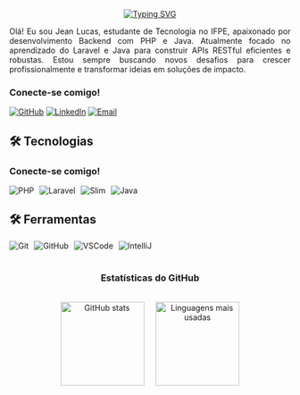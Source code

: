 <div align="center">
  <a href="https://git.io/typing-svg">
    <img src="https://readme-typing-svg.demolab.com?font=Fira+Code&weight=500&size=22&pause=1000&color=c72c3b&center=true&vCenter=true&random=false&width=524&lines=%E2%8A%B9+Bem-vindo+ao+meu+perfil!+%E2%8A%B9" alt="Typing SVG">
  </a>
</div>

<p align="justify">
Olá! Eu sou Jean Lucas, estudante de Tecnologia no IFPE, apaixonado por desenvolvimento Backend com PHP e Java. Atualmente focado no aprendizado do Laravel e Java para construir APIs RESTful eficientes e robustas. Estou sempre buscando novos desafios para crescer profissionalmente e transformar ideias em soluções de impacto.
</p>

<h3 align="left">Conecte-se comigo!</h3>

[![GitHub](https://img.shields.io/badge/GitHub-c72c3b?style=for-the-badge&logo=github&logoColor=white)](https://github.com/JeanLucas05)
[![LinkedIn](https://img.shields.io/badge/LinkedIn-c72c3b?style=for-the-badge&logo=linkedin&logoColor=white)](https://www.linkedin.com/in/jeanlucas05) <!-- Se não tiver, pode remover -->
[![Email](https://img.shields.io/badge/Email-c72c3b?style=for-the-badge&logo=gmail&logoColor=white)](mailto:jeanlucas091410@gmail.com)



## 🛠️ Tecnologias  
<h3 align="left">Conecte-se comigo!</h3>

<div style="display: flex; flex-wrap: wrap; gap: 10px;">
  <img src="https://img.shields.io/badge/PHP-777BB4?style=for-the-badge&logo=php&logoColor=white" alt="PHP"/>
  <img src="https://img.shields.io/badge/Laravel-FF2D20?style=for-the-badge&logo=laravel&logoColor=white" alt="Laravel"/>
  <img src="https://img.shields.io/badge/Slim_Framework-74B6EC?style=for-the-badge&logo=php&logoColor=white" alt="Slim"/>
  <img src="https://img.shields.io/badge/Java-007396?style=for-the-badge&logo=java&logoColor=white" alt="Java"/>
</div>


## 🛠️ Ferramentas
<div style="display: flex; flex-wrap: wrap; gap: 10px;">
  <img src="https://img.shields.io/badge/Git-F05032?style=for-the-badge&logo=git&logoColor=white" alt="Git"/>
  <img src="https://img.shields.io/badge/GitHub-181717?style=for-the-badge&logo=github&logoColor=white" alt="GitHub"/>
  <img src="https://img.shields.io/badge/VSCode-007ACC?style=for-the-badge&logo=visual-studio-code&logoColor=white" alt="VSCode"/>
  <img src="https://img.shields.io/badge/IntelliJ_IDEA-000000?style=for-the-badge&logo=intellij-idea&logoColor=white" alt="IntelliJ"/>
</div>







#

<div style="text-align: center;">
  <h3>Estatísticas do GitHub</h3>
  <br>
  <div style="display: flex; justify-content: center; gap: 20px; align-items: center;">
    <img src="https://github-readme-stats.vercel.app/api?username=JeanLucas05&show_icons=true&include_all_commits=true&count_private=false&bg_color=000000&title_color=c72c3b&text_color=FFFFFF" alt="GitHub stats" style="height: 150px;" />

  <a href="https://github.com/anuraghazra/github-readme-stats" style="display: inline-block;">
      <img src="https://github-readme-stats.vercel.app/api/top-langs/?username=JeanLucas05&line_height=10&card_width=290&layout=compact&count_private=true&langs_count=4&show_icons=true&title_color=c72c3b&bg_color=000000&text_color=FFFFFF&border_radius=3&border_color=c72c3b" alt="Linguagens mais usadas" style="height: 150px;" />
    </a>
  </div>
</div>



